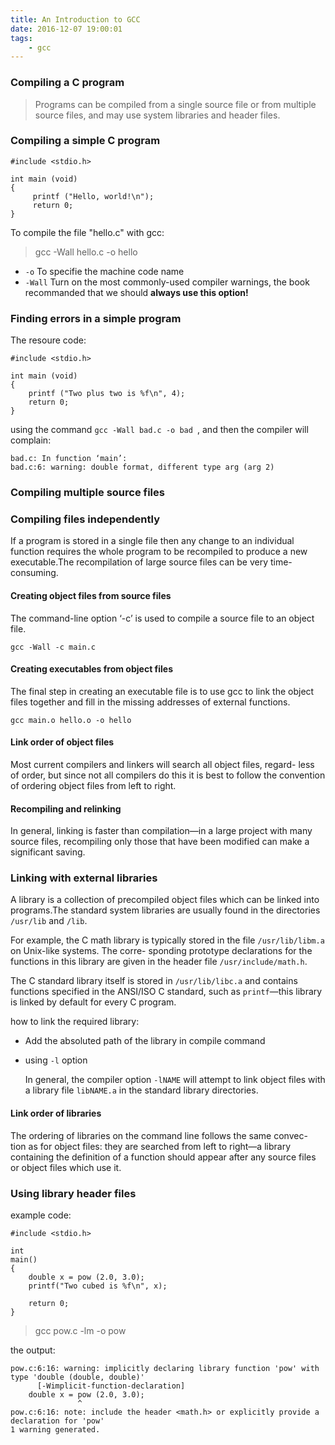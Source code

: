 ```yaml
---
title: An Introduction to GCC
date: 2016-12-07 19:00:01
tags:
    - gcc
---
```


### Compiling a C program

> Programs can be compiled from a single source file or from multiple source files, and may use system libraries and header files.


<!-- more --->

### Compiling a simple C program


```
#include <stdio.h>

int main (void) 
{
     printf ("Hello, world!\n");
     return 0; 
}
```

To compile the file "hello.c" with gcc:

> gcc -Wall hello.c -o hello


-   `-o` To specifie the machine code name
-   `-Wall` 
    Turn on the most commonly-used compiler warnings, the book recommanded that we should **always use this option!**

### Finding errors in a simple program


The resoure code:

```
#include <stdio.h>

int main (void) 
{ 
    printf ("Two plus two is %f\n", 4); 
    return 0; 
}
```

using the command `gcc -Wall bad.c -o bad `,  and then the compiler will complain:

```
bad.c: In function ‘main’: 
bad.c:6: warning: double format, different type arg (arg 2)
```

### Compiling multiple source files


### Compiling files independently

If a program is stored in a single file then any change to an individual function requires the whole program to be recompiled to produce a new executable.The recompilation of large source files can be very time- consuming.

#### Creating object files from source files

The command-line option ‘-c’ is used to compile a source file to an object file.

```
gcc -Wall -c main.c

```


#### Creating executables from object files

The final step in creating an executable file is to use gcc to link the object files together and fill in the missing addresses of external functions.


```
gcc main.o hello.o -o hello
```

#### Link order of object files

Most current compilers and linkers will search all object files, regard- less of order, but since not all compilers do this it is best to follow the convention of ordering object files from left to right.

#### Recompiling and relinking

In general, linking is faster than compilation—in a large project with many source files, recompiling only those that have been modified can make a significant saving.


### Linking with external libraries

A library is a collection of precompiled object files which can be linked into programs.The standard system libraries are usually found in the directories `/usr/lib` and `/lib`.

For example, the C math library is typically stored in the file `/usr/lib/libm.a` on Unix-like systems. The corre- sponding prototype declarations for the functions in this library are given in the header file `/usr/include/math.h`. 

The C standard library itself is stored in `/usr/lib/libc.a` and contains functions specified in the ANSI/ISO C standard, such as `printf`—this library is linked by default for every C program.


how to link the required library:

-   Add the absoluted path of the library in compile command
-   using `-l` option

    In general, the compiler option `-lNAME` will attempt to link object files with a library file `libNAME.a` in the standard library directories.


#### Link order of libraries


The ordering of libraries on the command line follows the same convec- tion as for object files: they are searched from left to right—a library containing the definition of a function should appear after any source files or object files which use it.

### Using library header files

example code:

```
#include <stdio.h>

int
main()
{
    double x = pow (2.0, 3.0);
    printf("Two cubed is %f\n", x);

    return 0;
}
```


> gcc  pow.c -lm -o pow

the output:

```
pow.c:6:16: warning: implicitly declaring library function 'pow' with type 'double (double, double)'
      [-Wimplicit-function-declaration]
    double x = pow (2.0, 3.0);
               ^
pow.c:6:16: note: include the header <math.h> or explicitly provide a declaration for 'pow'
1 warning generated.
```
